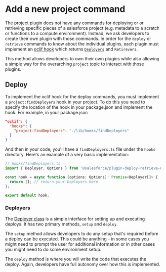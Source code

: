 # Add a new project command

The project plugin does not have any commands for deploying or or retrieving specific pieces of a salesforce project (e.g. metadata to a scratch or functions to a compute environment). Instead, we ask developers to create their own plugin with those commands. In order for the `deploy` or `retrieve` commands to know about the individual plugins, each plugin must implement an [oclif hook](https://oclif.io/docs/hooks) which returns [`Deployers`](https://github.com/salesforcecli/plugin-deploy-retrieve-utils/blob/main/src/deployer.ts) and `Retirevers`.

This method allows developers to own their own plugins while also allowing a simple way for the overarching `project` topic to interact with those plugins.

## Deploy

To implement the oclif hook for the deploy commands, you must implement a `project:findDeployers` hook in your project. To do this you need to specify the location of the hook in your package.json and implement the hook. For example, in your package.json

```json
"oclif": {
  "hooks": {
    "project:findDeployers": "./lib/hooks/findDeployers"
  }
}
```

And then in your code, you'll have a `findDeployers.ts` file under the `hooks` directory. Here's an example of a very basic implementation:

```typescript
// hooks/findDeployers.ts
import { Deployer, Options } from '@salesforce/plugin-deploy-retrieve-utils';

const hook = async function (options: Options): Promise<Deployer[]> {
  return []; // return your Deployers here
};

export default hook;
```

### Deployers

The [Deployer class](https://github.com/salesforcecli/plugin-deploy-retrieve-utils/blob/main/src/deployer.ts) is a simple interface for setting up and executing deploys. It has two primary methods, `setup` and `deploy`.

The `setup` method allows developers to do any setup that's required before a deploy can be executed. This could be anything - in some cases you might need to prompt the user for additional information or in other cases you might need to do some environment setup.

The `deploy` method is where you will write the code that executes the deploy. Again, developers have full autonomy over how this is implemented.
